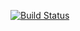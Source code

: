 [![Build Status](https://travis-ci.org/plum-umd/dvanhorn.png?branch=master)](https://travis-ci.org/plum-umd/dvanhorn)
